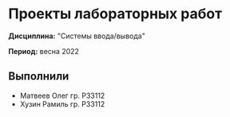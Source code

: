 # Проекты лабораторных работ

**Дисциплина:** "Системы ввода/вывода"

**Период:** весна 2022

## Выполнили

- Матвеев Олег гр. P33112
- Хузин Рамиль гр. P33112
